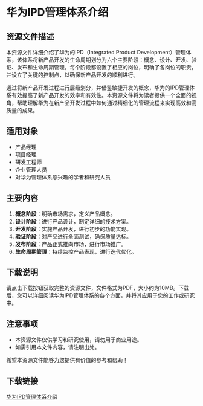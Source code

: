 # 华为IPD管理体系介绍

## 资源文件描述

本资源文件详细介绍了华为的IPD（Integrated Product Development）管理体系，该体系将新产品开发的生命周期划分为六个主要阶段：概念、设计、开发、验证、发布和生命周期管理。每个阶段都设置了相应的岗位，明确了各岗位的职责，并设立了关键的控制点，以确保新产品开发的顺利进行。

通过将新产品开发过程进行层级划分，并借鉴敏捷开发的概念，华为的IPD管理体系有效提高了新产品开发的效率和有效性。本资源文件将为读者提供一个全面的视角，帮助理解华为在新产品开发过程中如何通过精细化的管理流程来实现高效和高质量的成果。

## 适用对象

- 产品经理
- 项目经理
- 研发工程师
- 企业管理人员
- 对华为管理体系感兴趣的学者和研究人员

## 主要内容

1. **概念阶段**：明确市场需求，定义产品概念。
2. **设计阶段**：进行产品设计，制定详细的技术方案。
3. **开发阶段**：实施产品开发，进行初步的功能实现。
4. **验证阶段**：对产品进行全面测试，确保质量达标。
5. **发布阶段**：产品正式推向市场，进行市场推广。
6. **生命周期管理**：持续监控产品表现，进行迭代优化。

## 下载说明

请点击下载按钮获取完整的资源文件，文件格式为PDF，大小约为10MB。下载后，您可以详细阅读华为IPD管理体系的各个方面，并将其应用于您的工作或研究中。

## 注意事项

- 本资源文件仅供学习和研究使用，请勿用于商业用途。
- 如需引用本文件内容，请注明出处。

希望本资源文件能够为您提供有价值的参考和帮助！

## 下载链接

[华为IPD管理体系介绍](https://pan.quark.cn/s/9a45ce9d5e0d)